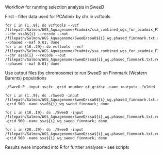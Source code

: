 Workflow for running selection analysis in SweeD 

First - filter data used for PCAdmix by chr in vcftools

```
for i in {1..9}; do vcftools --vcf /filepath/Salmon/WGS_Aquagenome/Pcadmix/ssa_combined_wgs_for_pcadmix_FINNMARK_phased.vcf.recode.vcf  --chr ssa0${i} --recode --out /filepath/Salmon/WGS_Aquagenome/SweeD/ssa0${i}_wg.phased_finnmark.txt.recode_maf001.vcf --phased --maf 0.01; done
for i in {10..29}; do vcftools --vcf /filepath/Salmon/WGS_Aquagenome/Pcadmix/ssa_combined_wgs_for_pcadmix_FINNMARK_phased.vcf.recode.vcf  --chr ssa${i} --recode --out /filepath/Salmon/WGS_Aquagenome/SweeD/ssa${i}_wg.phased_finnmark.txt.recode_maf001.vcf --phased --maf 0.01; done
```

Use output files (by chromosome) to run SweeD on Finnmark (Western Barents) populations

```
./SweeD-P -input <vcf> -grid <number of grids> -name <output> -folded

for i in {1..9}; do ./SweeD -input /filepath/Salmon/WGS_Aquagenome/SweeD/ssa0${i}_wg.phased_finnmark.txt.recode_maf001.vcf.recode.vcf -grid 500 -name ssa0${i}_wg_sweed_finnmark; done

for i in {10..19}; do ./SweeD -input /filepath/Salmon/WGS_Aquagenome/SweeD/ssa${i}_wg.phased_finnmark.txt.recode_maf001.vcf.recode.vcf -grid 500 -name ssa${i}_wg_sweed_finnmark; done

for i in {20..29}; do ./SweeD -input /filepath/Salmon/WGS_Aquagenome/SweeD/ssa${i}_wg.phased_finnmark.txt.recode_maf001.vcf.recode.vcf -grid 500 -name ssa${i}_wg_sweed_finnmark; done
```

Results were imported into R for further analyses - see scripts
